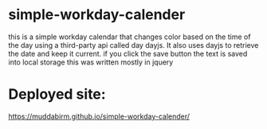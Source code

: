 # simple-workday-calender
this is a simple workday calendar that changes color based on the time of the day using a third-party api called day dayjs. It also uses dayjs to retrieve the date and keep it current.
if you click the save button the text is saved into local storage
this was written mostly in jquery
# Deployed site:
https://muddabirm.github.io/simple-workday-calender/
